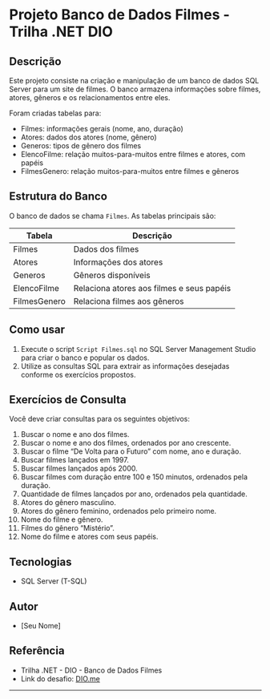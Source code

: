# Projeto Banco de Dados Filmes - Trilha .NET DIO

## Descrição

Este projeto consiste na criação e manipulação de um banco de dados SQL Server para um site de filmes. O banco armazena informações sobre filmes, atores, gêneros e os relacionamentos entre eles.

Foram criadas tabelas para:

- Filmes: informações gerais (nome, ano, duração)
- Atores: dados dos atores (nome, gênero)
- Generos: tipos de gênero dos filmes
- ElencoFilme: relação muitos-para-muitos entre filmes e atores, com papéis
- FilmesGenero: relação muitos-para-muitos entre filmes e gêneros

## Estrutura do Banco

O banco de dados se chama `Filmes`. As tabelas principais são:

| Tabela       | Descrição                                          |
|--------------|---------------------------------------------------|
| Filmes       | Dados dos filmes                                   |
| Atores       | Informações dos atores                             |
| Generos      | Gêneros disponíveis                               |
| ElencoFilme  | Relaciona atores aos filmes e seus papéis         |
| FilmesGenero | Relaciona filmes aos gêneros                       |

## Como usar

1. Execute o script `Script Filmes.sql` no SQL Server Management Studio para criar o banco e popular os dados.
2. Utilize as consultas SQL para extrair as informações desejadas conforme os exercícios propostos.

## Exercícios de Consulta

Você deve criar consultas para os seguintes objetivos:

1. Buscar o nome e ano dos filmes.
2. Buscar o nome e ano dos filmes, ordenados por ano crescente.
3. Buscar o filme “De Volta para o Futuro” com nome, ano e duração.
4. Buscar filmes lançados em 1997.
5. Buscar filmes lançados após 2000.
6. Buscar filmes com duração entre 100 e 150 minutos, ordenados pela duração.
7. Quantidade de filmes lançados por ano, ordenados pela quantidade.
8. Atores do gênero masculino.
9. Atores do gênero feminino, ordenados pelo primeiro nome.
10. Nome do filme e gênero.
11. Filmes do gênero “Mistério”.
12. Nome do filme e atores com seus papéis.

## Tecnologias

- SQL Server (T-SQL)

## Autor

- [Seu Nome]

## Referência

- Trilha .NET - DIO - Banco de Dados Filmes  
- Link do desafio: [DIO.me](https://www.dio.me)

---

